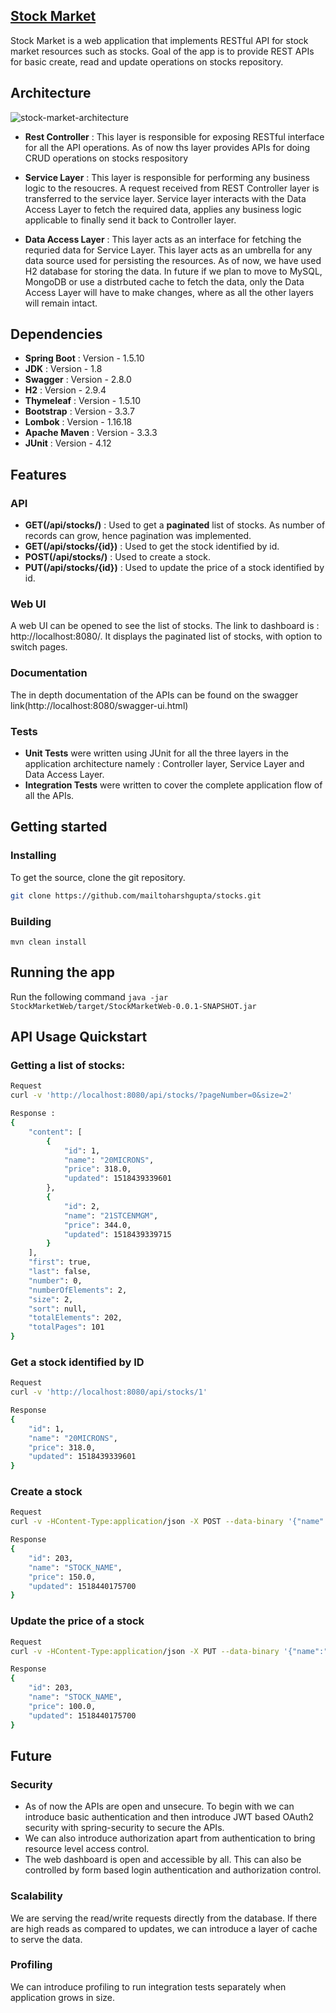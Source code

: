 ## [Stock Market](https://github.com/mailtoharshgupta/stocks/)
Stock Market is a web application that implements RESTful API for stock market resources such as stocks.
Goal of the app is to provide REST APIs for basic create, read and update operations on stocks repository.

## Architecture

![stock-market-architecture](https://user-images.githubusercontent.com/13452011/36092972-378a36cc-100f-11e8-85d1-8acdfccfd230.png)

- **Rest Controller** : This layer is responsible for exposing RESTful interface for all the API operations. As of now ths layer provides APIs for doing CRUD operations on stocks respository

- **Service Layer** : This layer is responsible for performing any business logic to the resoucres. A request received from REST Controller layer is transferred to the service layer. Service layer interacts with the Data Access Layer to fetch the required data, applies any business logic applicable to finally send it back to Controller layer.

- **Data Access Layer** : This layer acts as an interface for fetching the requried data for Service Layer. This layer acts as an umbrella for any data source used for persisting the resources. As of now, we have used H2 database for storing the data. In future if we plan to move to MySQL, MongoDB or use a distrbuted cache to fetch the data, only the Data Access Layer will have to make changes, where as all the other layers will remain intact.

## Dependencies

- **Spring Boot** : Version - 1.5.10 
- **JDK** : Version - 1.8
- **Swagger** : Version - 2.8.0
- **H2** : Version - 2.9.4
- **Thymeleaf** : Version - 1.5.10
- **Bootstrap** : Version - 3.3.7
- **Lombok** : Version - 1.16.18
- **Apache Maven** : Version - 3.3.3
- **JUnit** : Version - 4.12

## Features

### API 

- **GET(/api/stocks/)** : Used to get a **paginated** list of stocks. As number of records can grow, hence pagination was implemented.
- **GET(/api/stocks/{id})** : Used to get the stock identified by id.
- **POST(/api/stocks/)** : Used to create a stock.
- **PUT(/api/stocks/{id})** : Used to update the price of a stock identified by id.

### Web UI
A web UI can be opened to see the list of stocks. The link to dashboard is : http://localhost:8080/.
It displays the paginated list of stocks, with option to switch pages.

### Documentation
The in depth documentation of the APIs can be found on the swagger link(http://localhost:8080/swagger-ui.html) 

### Tests
- **Unit Tests** were written using JUnit for all the three layers in the application architecture namely : Controller layer, Service Layer and Data Access Layer.
- **Integration Tests** were written to cover the complete application flow of all the APIs.

## Getting started

### Installing
To get the source, clone the git repository.
```sh
git clone https://github.com/mailtoharshgupta/stocks.git
```
### Building
`mvn clean install`
## Running the app 
Run the following command `java -jar StockMarketWeb/target/StockMarketWeb-0.0.1-SNAPSHOT.jar`

## API Usage Quickstart
### Getting a list of stocks:
```sh
Request
curl -v 'http://localhost:8080/api/stocks/?pageNumber=0&size=2'

Response : 
{
    "content": [
        {
            "id": 1,
            "name": "20MICRONS",
            "price": 318.0,
            "updated": 1518439339601
        },
        {
            "id": 2,
            "name": "21STCENMGM",
            "price": 344.0,
            "updated": 1518439339715
        }
    ],
    "first": true,
    "last": false,
    "number": 0,
    "numberOfElements": 2,
    "size": 2,
    "sort": null,
    "totalElements": 202,
    "totalPages": 101
}
```
### Get a stock identified by ID
```sh
Request
curl -v 'http://localhost:8080/api/stocks/1'

Response
{
    "id": 1,
    "name": "20MICRONS",
    "price": 318.0,
    "updated": 1518439339601
}

```
### Create a stock
```sh
Request
curl -v -HContent-Type:application/json -X POST --data-binary '{"name":"STOCK_NAME", "price":150.00}' http://localhost:8080/api/stocks/

Response
{
    "id": 203,
    "name": "STOCK_NAME",
    "price": 150.0,
    "updated": 1518440175700
}

```
### Update the price of a stock
```sh
Request
curl -v -HContent-Type:application/json -X PUT --data-binary '{"name":"STOCK_NAME", "price":100.00}' http://localhost:8080/api/stocks/203

Response
{
    "id": 203,
    "name": "STOCK_NAME",
    "price": 100.0,
    "updated": 1518440175700
}

```
## Future
### Security
- As of now the APIs are open and unsecure. To begin with we can introduce basic authentication and then introduce JWT based OAuth2 security with spring-security to secure the APIs. 
- We can also introduce authorization apart from authentication to bring resource level access control.
- The web dashboard is open and accessible by all. This can also be controlled by form based login authentication and authorization control.
### Scalability 
We are serving the read/write requests directly from the database. If there are high reads as compared to updates, we can introduce a layer of cache to serve the data.
### Profiling
We can introduce profiling to run integration tests separately when application grows in size.



